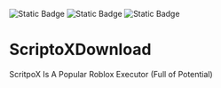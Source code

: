 ![Static Badge](https://img.shields.io/badge/Downloads-0-orange) ![Static Badge](https://badgen.net/github/stars/MPFHG34/ScriptoXDownload) ![Static Badge](https://badgen.net/github/commits/MPFHG34/ScriptoXDownload)

# ScriptoXDownload
ScritpoX Is A Popular Roblox Executor
(Full of Potential)
